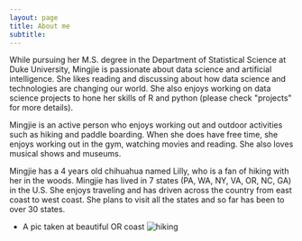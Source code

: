 ```yaml
---
layout: page
title: About me
subtitle: 
---
```


While pursuing her M.S. degree in the Department of Statistical Science at Duke University, Mingjie is passionate about data science and artificial intelligence. She likes reading and discussing about how data science and technologies are changing our world. She also enjoys working on data science projects to hone her skills of R and python (please check "projects" for more details).

Mingjie is an active person who enjoys working out and outdoor activities such as hiking and paddle boarding. When she does have free time, she enjoys working out in the gym, watching movies and reading. She also loves musical shows and museums.

Mingjie has a 4 years old chihuahua named Lilly, who is a fan of hiking with her in the woods. Mingjie has lived in 7 states (PA, WA, NY, VA, OR, NC, GA) in the U.S. She enjoys traveling and has driven across the country from east coast to west coast. She plans to visit all the states and so far has been to over 30 states.

* A pic taken at beautiful OR coast
![hiking](img/hiking.jpeg)
